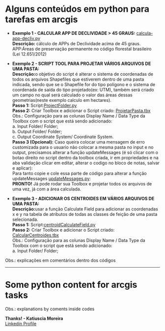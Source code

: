 # Alguns conteúdos em python para tarefas em arcgis

* <b>Exemplo 1 - CALCULAR APP DE DECLIVIDADE > 45 GRAUS:</b> [calcula-app-decliv.py](https://github.com/katiusciamoreira/pythonArcgis/blob/master/datas/calcula-app-decliv.py)<br>
<b>Descrição:</b> cálculo de APPs de Declividade acima de 45 graus. APP:Áreas de preservação permanente no código florestal brasileiro (Lei 12.651/2012)<br>

* <b>Exemplo 2 - SCRIPT TOOL PARA PROJETAR VÁRIOS ARQUIVOS DE UMA PASTA:</b> <br>
<b>Descrição:</b>o objetivo do script é alterar o sistema de coordenadas de todos os arquivos Shapefiles que estiverem dentro de uma pasta indicada, sendo que se o Shapefile for do tipo polígono e o sistema de coordenada de saída do tipo projetado(ex: UTM), também será criado um campo no qual será calculado o valor das áreas dessas geometrias(neste exemplo calculo em hectares).<br>
<b>Passo 1:</b> Script:[ProjectFolder.py](https://github.com/katiusciamoreira/pythonArcgis/blob/master/datas/ProjectFolder.py)<br>
<b>Passo 2:</b> Criar Toolbox e adicionar o Script criado: [ProjetarPasta.tbx](https://github.com/katiusciamoreira/pythonArcgis/blob/master/datas/ProjetarPasta.tbx)<br>
Obs.: Configuração para as colunas Display Name / Data Type da Toolbox com o script que está sendo adicionado:<br>
a. Input Folder/ Folder;<br>
b. Output Folder/ Folder;<br>
c. Output Coordinate System/ Coordinate System.<br>
<b>Passo 3 (Opcional):</b> Caso queira colocar uma mensagem de erro customizada para o usuario não colocar a mesma pasta no input e no output, precisamos alterar a função updateMessages (é só clicar com o botao direito no script dentro da toolbox criada, ir em propriedades e na aba validação clicar em editar, alterar o codigo no bloco de notas, salvar e aplicar):
<br>Para tanto copie e cole essa parte de código para alterar a função updateMessages [updateMessages.py](https://github.com/katiusciamoreira/pythonArcgis/blob/master/datas/updateMessages.tbx):
<br><b>PRONTO!</b> Já pode rodar sua Toolbox e projetar todos os arquivos de uma vez, já com a área calculada.<br>
* <b>Exemplo 3 - ADICIONAR OS CENTROIDES EM VÁRIOS ARQUIVOS DE UMA PASTA:</b> <br>
<b>Descrição:</b>usar a função Calculate Field para adicionar as coordenadas x e y na tabela de atributos de todas as classes de feição de uma pasta selecionada.<br>
<b>Passo 1:</b> Script:[centroidCalculateField.py](https://github.com/katiusciamoreira/pythonArcgis/blob/master/datas/centroidCalculateField.py)<br>
<b>Passo 2:</b> Criar Toolbox e adicionar o Script criado: [CalcularCentroides.tbx](https://github.com/katiusciamoreira/pythonArcgis/blob/master/datas/CalcularCentroides.tbx)<br>
Obs.: Configuração para as colunas Display Name / Data Type da Toolbox com o script que está sendo adicionado:<br>
a. Input Folder/ Folder;<br>

Obs.: explicações em comentários dentro dos códigos
____________________________________________________________________________________________________________________________

# Some python content for arcgis tasks

Obs.: explanations by coments inside codes

**Thanks! - Katiuscia Moreira**
<br>
[Linkedin Profile](https://www.linkedin.com/in/katiuscia-moreira-0026833b/)

